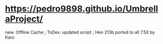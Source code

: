 # https://pedro9898.github.io/UmbrellaProject/

new:
Offline Cache ;
ToDex: updated script ;
Hen 213b ported to all 7.5X by Karo
